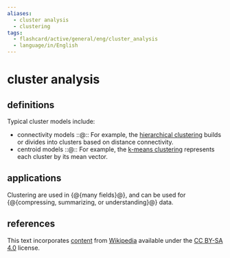 ```yaml
---
aliases:
  - cluster analysis
  - clustering
tags:
  - flashcard/active/general/eng/cluster_analysis
  - language/in/English
---
```


# cluster analysis

## definitions

Typical cluster models include:

- connectivity models ::@:: For example, the [hierarchical clustering](hierarchical%20clustering.md) builds or divides into clusters based on distance connectivity. <!--SR:!2025-07-10,304,290!2025-04-20,286,330-->
- centroid models ::@:: For example, the [k-means clustering](k-means%20clustering.md) represents each cluster by its mean vector. <!--SR:!2024-12-27,192,310!2025-03-07,252,330-->

## applications

Clustering are used in {@{many fields}@}, and can be used for {@{compressing, summarizing, or understanding}@} data. <!--SR:!2025-04-26,291,330!2026-01-31,473,290-->

## references

This text incorporates [content](https://en.wikipedia.org/wiki/cluster_analysis) from [Wikipedia](Wikipedia.md) available under the [CC BY-SA 4.0](https://creativecommons.org/licenses/by-sa/4.0/) license.
